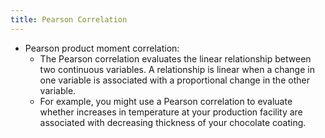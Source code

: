 ```yaml
---
title: Pearson Correlation
---
```


- Pearson product moment correlation:
	- The Pearson correlation evaluates the linear relationship between two continuous variables. A relationship is linear when a change in one variable is associated with a proportional change in the other variable.
	- For example, you might use a Pearson correlation to evaluate whether increases in temperature at your production facility are associated with decreasing thickness of your chocolate coating.